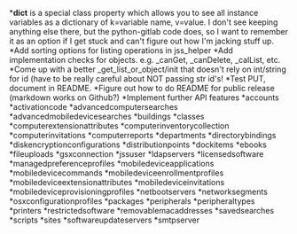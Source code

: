 *__dict__ is a special class property which allows you to see all instance
variables as a dictionary of k=variable name, v=value. I don't see keeping
anything else there, but the python-gitlab code does, so I want to remember it
as an option if I get stuck and can't figure out how I'm jacking stuff up.
*Add sorting options for listing operations in jss_helper
*Add implementation checks for objects. e.g. _canGet, _canDelete, _calList, etc.
*Come up with a better _get_list_or_object/init that doesn't rely on int/string for id (have to be really careful about NOT passing str id's!
*Test PUT, document in README.
*Figure out how to do README for public release (markdown works on Github?)
*Implement further API features
	*accounts
	*activationcode
	*advancedcomputersearches
	*advancedmobiledevicesearches
	*buildings
	*classes
	*computerextensionattributes
	*computerinventorycollection
	*computerinvitations
	*computerreports
	*departments
	*directorybindings
	*diskencryptionconfigurations
	*distributionpoints
	*dockitems
	*ebooks
	*fileuploads
	*gsxconnection
	*jssuser
	*ldapservers
	*licensedsoftware
	*managedpreferenceprofiles
	*mobiledeviceapplications
	*mobiledevicecommands
	*mobiledeviceenrollmentprofiles
	*mobiledeviceextensionattributes
	*mobiledeviceinvitations
	*mobiledeviceprovisioningprofiles
	*netbootservers
	*networksegments
	*osxconfigurationprofiles
	*packages
	*peripherals
	*peripheraltypes
	*printers
	*restrictedsoftware
	*removablemacaddresses
	*savedsearches
	*scripts
	*sites
	*softwareupdateservers
	*smtpserver